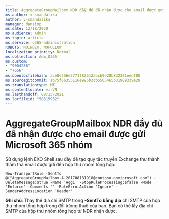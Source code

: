```yaml
---
title: AggregateGroupMailbox NDR đầy đủ đã nhận được cho email được gửi Microsoft 365 nhóm
ms.author: v-smandalika
author: v-smandalika
manager: dansimp
ms.date: 12/18/2020
ms.audience: Admin
ms.topic: article
ms.service: o365-administration
ROBOTS: NOINDEX, NOFOLLOW
localization_priority: Normal
ms.collection: Adm_O365
ms.custom:
- "9004286"
- "7656"
ms.openlocfilehash: ace8e256e3771f82512abcb9e20b832381eedf80
ms.sourcegitcommit: ab75f66355116e995b3cb5505465b31989339e28
ms.translationtype: MT
ms.contentlocale: vi-VN
ms.lasthandoff: 08/13/2021
ms.locfileid: "58315932"
---
```

# <a name="aggregategroupmailbox-full-ndr-received-for-email-sent-to-microsoft-365-group"></a>AggregateGroupMailbox NDR đầy đủ đã nhận được cho email được gửi Microsoft 365 nhóm

Sử dụng lệnh EXO Shell sau đây để tạo quy tắc truyền Exchange thư thành thầm thả email được gửi đến hộp thư nhóm tổng hợp:

`New-TransportRule -SentTo @("AggregateGroupMailbox.A.201708181918@contoso.onmicrosoft.com") -DeleteMessage:$true -Name 'Agg1' -StopRuleProcessing:$false -Mode 'Enforce' -Comments '' -RuleErrorAction 'Ignore' -SenderAddressLocation 'Header'`

**Ghi chú**: Thay thế địa chỉ SMTP trong **-SentTo bằng địa** chỉ SMTP của hộp thư nhóm tổng hợp trong đối tượng thuê của bạn. Bạn có thể lấy địa chỉ SMTP của hộp thư nhóm tổng hợp từ NDR nhận được.




